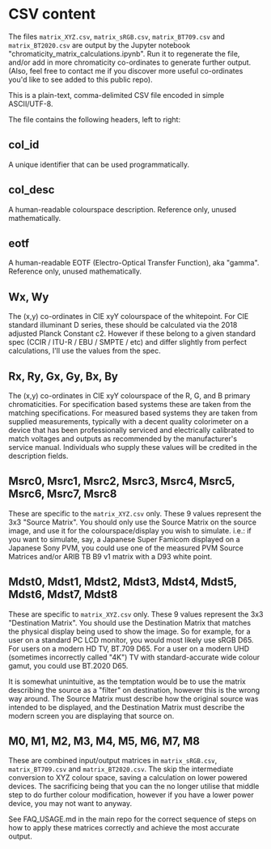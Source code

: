 # CSV content

The files `matrix_XYZ.csv`, `matrix_sRGB.csv`, `matrix_BT709.csv` and `matrix_BT2020.csv` are output by the Jupyter notebook "chromaticity_matrix_calculations.ipynb".  Run it to regenerate the file, and/or add in more chromaticity co-ordinates to generate further output.  (Also, feel free to contact me if you discover more useful co-ordinates you'd like to see added to this public repo).

This is a plain-text, comma-delimited CSV file encoded in simple ASCII/UTF-8. 

The file contains the following headers, left to right:

## col_id

A unique identifier that can be used programmatically. 

## col_desc

A human-readable colourspace description.  Reference only, unused mathematically. 

## eotf

A human-readable EOTF (Electro-Optical Transfer Function), aka "gamma".  Reference only, unused mathematically. 

## Wx, Wy

The (x,y) co-ordinates in CIE xyY colourspace of the whitepoint. For CIE standard illuminant D series, these should be calculated via the 2018 adjusted Planck Constant c2. However if these belong to a given standard spec (CCIR / ITU-R / EBU / SMPTE / etc) and differ slightly from perfect calculations, I'll use the values from the spec.

## Rx, Ry, Gx, Gy, Bx, By

The (x,y) co-ordinates in CIE xyY colourspace of the R, G, and B primary chromaticities. For specification based systems these are taken from the matching specifications.  For measured based systems they are taken from supplied measurements, typically with a decent quality colorimeter on a device that has been professionally serviced and electrically calibrated to match voltages and outputs as recommended by the manufacturer's service manual. Individuals who supply these values will be credited in the description fields. 

## Msrc0, Msrc1, Msrc2, Msrc3, Msrc4, Msrc5, Msrc6, Msrc7, Msrc8

These are specific to the `matrix_XYZ.csv` only. These 9 values represent the 3x3 "Source Matrix".  You should only use the Source Matrix on the source image, and use it for the colourspace/display you wish to simulate.  i.e.: if you want to simulate, say, a Japanese Super Famicom displayed on a Japanese Sony PVM, you could use one of the measured PVM Source Matrices and/or ARIB TB B9 v1 matrix with a D93 white point. 

## Mdst0, Mdst1, Mdst2, Mdst3, Mdst4, Mdst5, Mdst6, Mdst7, Mdst8

These are specific to `matrix_XYZ.csv` only. These 9 values represent the 3x3 "Destination Matrix".  You should use the Destination Matrix that matches the physical display being used to show the image.  So for example, for a user on a standard PC LCD monitor, you would most likely use sRGB D65.  For users on a modern HD TV, BT.709 D65.  For a user on a modern UHD (sometimes incorrectly called "4K") TV with standard-accurate wide colour gamut, you could use BT.2020 D65. 

It is somewhat unintuitive, as the temptation would be to use the matrix describing the source as a "filter" on destination, however this is the wrong way around.  The Source Matrix must describe how the original source was intended to be displayed, and the Destination Matrix must describe the modern screen you are displaying that source on. 

## M0, M1, M2, M3, M4, M5, M6, M7, M8

These are combined input/output matrices in `matrix_sRGB.csv`, `matrix_BT709.csv` and `matrix_BT2020.csv`.  The skip the intermediate conversion to XYZ colour space, saving a calculation on lower powered devices.  The sacrificing being that you can the no longer utilise that middle step to do further colour modification, however if you have a lower power device, you may not want to anyway. 

See FAQ_USAGE.md in the main repo for the correct sequence of steps on how to apply these matrices correctly and achieve the most accurate output. 
